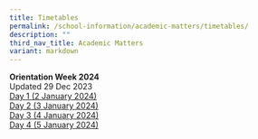 ```yaml
---
title: Timetables
permalink: /school-information/academic-matters/timetables/
description: ""
third_nav_title: Academic Matters
variant: markdown
---
```

**Orientation Week 2024** <br>
Updated 29 Dec 2023
<br>[Day 1 (2 January 2024)](/files/O_Week_2024_Timetable_Day_1__2_January_2024_.pdf)<br>
[Day 2 (3 January 2024)](/files/O_Week_2024_Timetable_Day_2__3_January_2024_.pdf)<br>
[Day 3 (4 January 2024)](/files/O_Week_2024_Timetable_Day_3__4_January_2024_.pdf)<br>
[Day 4 (5 January 2024)](/files/O_Week_2024_Timetable_Day_4__5_January_2024_.pdf)